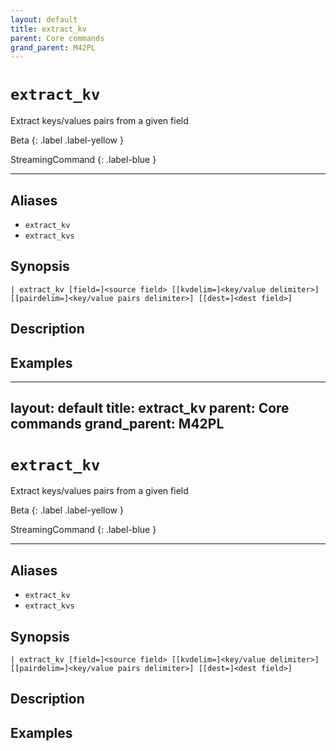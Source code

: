 ```yaml
---
layout: default
title: extract_kv
parent: Core commands
grand_parent: M42PL
---
```


# `extract_kv`

Extract keys/values pairs from a given field

Beta
{: .label .label-yellow }

StreamingCommand
{: .label-blue }

---


## Aliases

* `extract_kv`
* `extract_kvs`

## Synopsis

```shell
| extract_kv [field=]<source field> [[kvdelim=]<key/value delimiter>] [[pairdelim=]<key/value pairs delimiter>] [[dest=]<dest field>]
```

## Description

## Examples

---
layout: default
title: extract_kv
parent: Core commands
grand_parent: M42PL
---

# `extract_kv`

Extract keys/values pairs from a given field

Beta
{: .label .label-yellow }

StreamingCommand
{: .label-blue }

---


## Aliases

* `extract_kv`
* `extract_kvs`

## Synopsis

```shell
| extract_kv [field=]<source field> [[kvdelim=]<key/value delimiter>] [[pairdelim=]<key/value pairs delimiter>] [[dest=]<dest field>]
```

## Description

## Examples

